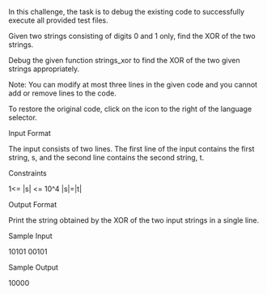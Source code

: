 In this challenge, the task is to debug the existing code to successfully execute all provided test files.


Given two strings consisting of digits 0 and 1 only, find the XOR of the two strings.


Debug the given function strings_xor to find the XOR of the two given strings appropriately.

Note: You can modify at most three lines in the given code and you cannot add or remove lines to the code.

To restore the original code, click on the icon to the right of the language selector.

Input Format

The input consists of two lines. The first line of the input contains the first string, s, and the second line contains the second string, t.

Constraints

1<= |s| <= 10^4
|s|=|t|

Output Format

Print the string obtained by the XOR of the two input strings in a single line.

Sample Input

10101
00101

Sample Output

10000
